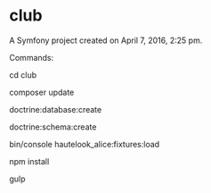 club
====

A Symfony project created on April 7, 2016, 2:25 pm.

Commands: 

cd club

composer update

doctrine:database:create

doctrine:schema:create

bin/console hautelook_alice:fixtures:load

npm install

gulp
